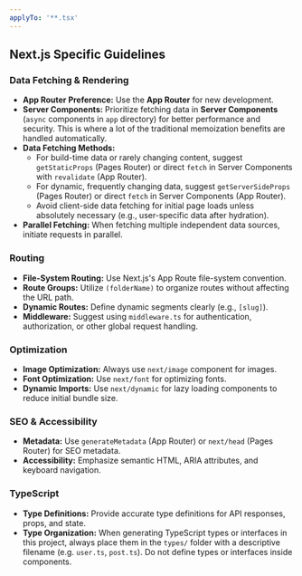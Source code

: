 ```yaml
---
applyTo: '**.tsx'
---
```


## Next.js Specific Guidelines

### Data Fetching & Rendering

- **App Router Preference:** Use the **App Router** for new development.
- **Server Components:** Prioritize fetching data in **Server Components** (`async` components in `app` directory) for better performance and security. This is where a lot of the traditional memoization benefits are handled automatically.
- **Data Fetching Methods:**
  - For build-time data or rarely changing content, suggest `getStaticProps` (Pages Router) or direct `fetch` in Server Components with `revalidate` (App Router).
  - For dynamic, frequently changing data, suggest `getServerSideProps` (Pages Router) or direct `fetch` in Server Components (App Router).
  - Avoid client-side data fetching for initial page loads unless absolutely necessary (e.g., user-specific data after hydration).
- **Parallel Fetching:** When fetching multiple independent data sources, initiate requests in parallel.

### Routing

- **File-System Routing:** Use Next.js's App Route file-system convention.
- **Route Groups:** Utilize `(folderName)` to organize routes without affecting the URL path.
- **Dynamic Routes:** Define dynamic segments clearly (e.g., `[slug]`).
- **Middleware:** Suggest using `middleware.ts` for authentication, authorization, or other global request handling.

### Optimization

- **Image Optimization:** Always use `next/image` component for images.
- **Font Optimization:** Use `next/font` for optimizing fonts.
- **Dynamic Imports:** Use `next/dynamic` for lazy loading components to reduce initial bundle size.

### SEO & Accessibility

- **Metadata:** Use `generateMetadata` (App Router) or `next/head` (Pages Router) for SEO metadata.
- **Accessibility:** Emphasize semantic HTML, ARIA attributes, and keyboard navigation.

### TypeScript

- **Type Definitions:** Provide accurate type definitions for API responses, props, and state.
- **Type Organization:** When generating TypeScript types or interfaces in this project, always place them in the `types/` folder with a descriptive filename (e.g. `user.ts`, `post.ts`). Do not define types or interfaces inside components.